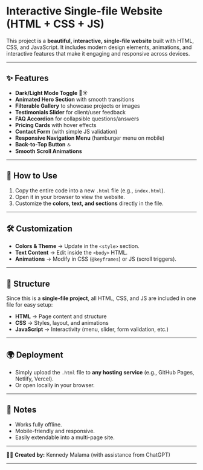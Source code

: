 # Interactive Single-file Website (HTML + CSS + JS)

This project is a **beautiful, interactive, single-file website** built with HTML, CSS, and JavaScript. It includes modern design elements, animations, and interactive features that make it engaging and responsive across devices.

---

## ✨ Features
- **Dark/Light Mode Toggle** 🌙☀️
- **Animated Hero Section** with smooth transitions
- **Filterable Gallery** to showcase projects or images
- **Testimonials Slider** for client/user feedback
- **FAQ Accordion** for collapsible questions/answers
- **Pricing Cards** with hover effects
- **Contact Form** (with simple JS validation)
- **Responsive Navigation Menu** (hamburger menu on mobile)
- **Back-to-Top Button** 🔝
- **Smooth Scroll Animations**

---

## 🚀 How to Use
1. Copy the entire code into a new `.html` file (e.g., `index.html`).
2. Open it in your browser to view the website.
3. Customize the **colors, text, and sections** directly in the file.

---

## 🛠 Customization
- **Colors & Theme** → Update in the `<style>` section.
- **Text Content** → Edit inside the `<body>` HTML.
- **Animations** → Modify in CSS (`@keyframes`) or JS (scroll triggers).

---

## 📂 Structure
Since this is a **single-file project**, all HTML, CSS, and JS are included in one file for easy setup:
- **HTML** → Page content and structure
- **CSS** → Styles, layout, and animations
- **JavaScript** → Interactivity (menu, slider, form validation, etc.)

---

## 🌍 Deployment
- Simply upload the `.html` file to **any hosting service** (e.g., GitHub Pages, Netlify, Vercel).
- Or open locally in your browser.

---

## 📌 Notes
- Works fully offline.
- Mobile-friendly and responsive.
- Easily extendable into a multi-page site.

---

👨‍💻 **Created by:** Kennedy Malama (with assistance from ChatGPT)

---
